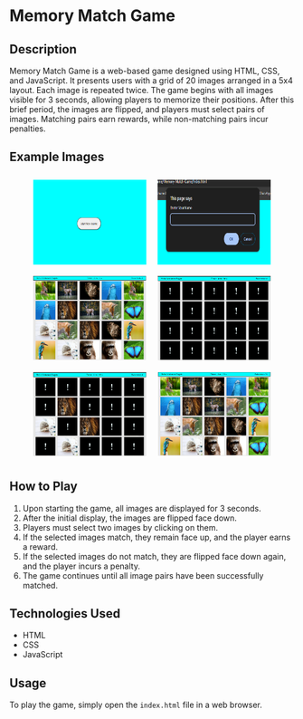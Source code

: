 # Memory Match Game

## Description
Memory Match Game is a web-based game designed using HTML, CSS, and JavaScript. It presents users with a grid of 20 images arranged in a 5x4 layout. Each image is repeated twice. The game begins with all images visible for 3 seconds, allowing players to memorize their positions. After this brief period, the images are flipped, and players must select pairs of images. Matching pairs earn rewards, while non-matching pairs incur penalties.

## Example Images
<div style="display: flex; flex-wrap: wrap; justify-content: center;">
  <img src="ImagesForReadmeFile/StartPage.png" alt="Start Page" style="width: 200px; height: 150px; margin: 10px;">
  <img src="ImagesForReadmeFile/Name.png" alt="Name Page" style="width: 200px; height: 150px; margin: 10px;">
  <img src="ImagesForReadmeFile/Images.png" alt="Images Page" style="width: 200px; height: 150px; margin: 10px;">
  <img src="ImagesForReadmeFile/FlippedImages.png" alt="Flipped Images" style="width: 200px; height: 150px; margin: 10px;">
  <img src="ImagesForReadmeFile/AfterStart.png" alt="After Start" style="width: 200px; height: 150px; margin: 10px;">
  <img src="ImagesForReadmeFile/Winning.png" alt="Winning Page" style="width: 200px; height: 150px; margin: 10px;">
</div>



## How to Play
1. Upon starting the game, all images are displayed for 3 seconds.
2. After the initial display, the images are flipped face down.
3. Players must select two images by clicking on them.
4. If the selected images match, they remain face up, and the player earns a reward.
5. If the selected images do not match, they are flipped face down again, and the player incurs a penalty.
6. The game continues until all image pairs have been successfully matched.

## Technologies Used
- HTML
- CSS
- JavaScript

## Usage
To play the game, simply open the `index.html` file in a web browser.

